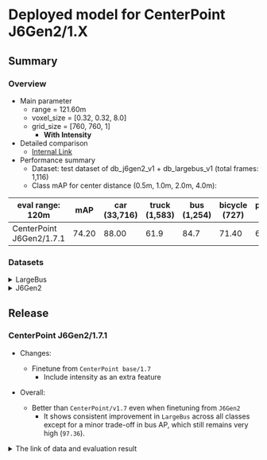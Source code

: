 # Deployed model for CenterPoint J6Gen2/1.X
## Summary

### Overview
- Main parameter
  - range = 121.60m
  - voxel_size = [0.32, 0.32, 8.0]
  - grid_size = [760, 760, 1]
	- **With Intensity**
- Detailed comparison
  - [Internal Link](https://docs.google.com/spreadsheets/d/1jkadazpbA2BUYEUdVV8Rpe54-snH1cbdJbbHsuK04-U/edit?usp=sharing)
- Performance summary
  - Dataset: test dataset of db_j6gen2_v1 + db_largebus_v1 (total frames: 1,116)
  - Class mAP for center distance (0.5m, 1.0m, 2.0m, 4.0m):

| eval range: 120m             | mAP  | car <br> (33,716) | truck <br> (1,583) | bus <br> (1,254) | bicycle <br> (727) | pedestrian <br> (6,789) |
| -------------------------    | ---- | ----------------- | ------------------- | ---------------- | -------------------- | ------------------------ |
| CenterPoint J6Gen2/1.7.1     | 74.20 | 88.00              | 61.9                | 84.7         | 71.40                 | 64.90                   |


### Datasets

<details>
<summary> LargeBus </summary>

- Test datases: db_largebus_v1 (total frames: 315)

| eval range: 120m                  | mAP     | car <br> (5,714)     | truck <br> (460) | bus <br> (51) | bicycle <br> (504) | pedestrian <br> (2,782) |
| --------------------------------  | ----    | -------------------- | ------------------- | ---------------- | -------------------- | ------------------------ |
| CenterPoint J6Gen2/1.7.1          | 77.99   | 89.17   | 67.20   | 97.36   | 69.49     | 66.75       |

</details>

<details>
<summary> J6Gen2 </summary>

- Test datases: db_j6gen2_v1 + db_j6gen2_v2 (total frames: 801)

| eval range: 120m         | mAP  | car <br> (28,002) | truck <br> (1,123) | bus <br> (1,203) | bicycle <br> (223) | pedestrian <br> (4,007) |
| -------------------------| ---- | ----------------- | ------------------- | ---------------- | -------------------- | ------------------------ |
| CenterPoint J6Gen2/1.7.1 | 74.64   | 87.86   | 59.87   | 84.49   | 77.35     | 63.62       |

</details>

## Release

### CenterPoint J6Gen2/1.7.1
- Changes:
  - Finetune from `CenterPoint base/1.7`
	- Include intensity as an extra feature

- Overall:
  - Better than `CenterPoint/v1.7` even when finetuning from `J6Gen2`
	- It shows consistent improvement in `LargeBus` across all classes except for a minor trade-off in bus AP, which still remains very high (`97.36`).

<details>
<summary> The link of data and evaluation result </summary>

- Model
  - Training dataset: DB J6 Gen2 v1.0 + DB J6 Gen2 v1.1 + DB J6 Gen2 v2.0 + DB LargeBus v1.0 (total frames: 13,332)
  - [Config file path](https://github.com/tier4/AWML/blob/6db4a553d15b18ac6471d228a236c014f55c8307/autoware_ml/configs/detection3d/dataset/t4dataset/base.py)
  - Deployed onnx model and ROS parameter files [[WebAuto (for internal)]](https://evaluation.tier4.jp/evaluation/mlpackages/7156b453-2861-4ae9-b135-e24e48cc9029/releases/6c0d67d1-a759-4c0b-9724-1f6fdcd67a12?project_id=zWhWRzei)
  - Deployed onnx and ROS parameter files [[model-zoo]]
    - [detection_class_remapper.param.yaml](https://download.autoware-ml-model-zoo.tier4.jp/autoware-ml/models/centerpoint/centerpoint/j6gen2/v1.7.1/detection_class_remapper.param.yaml)
    - [centerpoint_ml_package.param.yaml](https://download.autoware-ml-model-zoo.tier4.jp/autoware-ml/models/centerpoint/centerpoint/j6gen2/v1.7.1/centerpoint_ml_package.param.yaml)
    - [deploy_metadata.yaml](https://download.autoware-ml-model-zoo.tier4.jp/autoware-ml/models/centerpoint/centerpoint/j6gen2/v1.7.1/deploy_metadata.yaml)
    - [pts_voxel_encoder_centerpoint.onnx](https://download.autoware-ml-model-zoo.tier4.jp/autoware-ml/models/centerpoint/centerpoint/j6gen2/v1.7.1/pts_voxel_encoder.onnx)
    - [pts_backbone_neck_head_centerpoint.onnx](https://download.autoware-ml-model-zoo.tier4.jp/autoware-ml/models/centerpoint/centerpoint/j6gen2/v1.7.1/pts_backbone_neck_head.onnx)
  - Training results [[Google drive (for internal)]](https://drive.google.com/drive/folders/14ekM6jJSBQN5gCa2cMLtfx7MxWo7osX6?usp=drive_link)
  - Training results [model-zoo]
    - [logs.zip](https://download.autoware-ml-model-zoo.tier4.jp/autoware-ml/models/centerpoint/centerpoint/j6gen2/v1.7.1/logs.zip)
    - [checkpoint_best.pth](https://download.autoware-ml-model-zoo.tier4.jp/autoware-ml/models/centerpoint/centerpoint/j6gen2/v1.7.1/best_NuScenes_metric_T4Metric_mAP_epoch_30.pth)
    - [config.py](https://download.autoware-ml-model-zoo.tier4.jp/autoware-ml/models/centerpoint/centerpoint/j6gen2/v1.7.1/second_secfpn_4xb16_121m_j6gen2.py)
  - Train time: NVIDIA H100 80GB * 4 * 30 epochs = 9 hours
  - Batch size: 4*16 = 64

- Evaluation
  - db_j6gen2_v1 + db_largebus_v1 (total frames: 1,116):
  - Total mAP (eval range = 120m): 0.7420

| class_name | Count    | mAP  | AP@0.5m | AP@1.0m | AP@2.0m | AP@4.0m |
| -----------| -------  | ----  | ------- | ------- | ------- | ------- |
| car        |  33,716  | 88.00 | 81.90  | 88.30  | 90.70  | 91.00  |
| truck      |   1,583  | 61.90 | 54.30  | 62.90  | 64.50  | 66.10  |
| bus        |   1,254  | 84.70 | 81.20  | 82.70  | 87.40  | 87.40  |
| bicycle    |     727  | 71.40 | 67.20  | 71.50  | 73.40  | 73.50  |
| pedestrian |    6,789 | 64.90 | 63.50  | 64.40  | 65.20  | 66.60  |

- db_largebus_v1 (total frames: 315):
  - Total mAP (eval range = 120m): 0.7799

| class_name | Count    | mAP    | AP@0.5m | AP@1.0m | AP@2.0m | AP@4.0m |
| -----------| -------  | -----  | ------- | ------- | ------- | ------- |
| car        |  5,714   | 82.86  | 89.80  | 91.88  | 92.15  |
| truck      |  1,123   | 56.80  | 67.54  | 71.18  | 73.30  |
| bus        |     51   | 92.53  | 98.68  | 99.12  | 99.12  |
| bicycle    |    504   | 64.71  | 69.69  | 71.75  | 71.83  |
| pedestrian |  2,782   | 64.96  | 66.14  | 67.12  | 68.79  |

- db_j6gen2_v1 + db_j6gen2_v2 (total frames: 801):
  - Total mAP (eval range = 120m): 0.7464

| class_name  | Count   | mAP  | AP@0.5m | AP@1.0m | AP@2.0m | AP@4.0m |
| ----------  | ------  | ---- | ------- | ------- | ------- | ------- |
| car         | 28,002  | 87.86 | 81.88  | 88.18  | 90.54  | 90.87  |
| truck       |  1,123  | 59.87 | 53.38  | 60.82  | 61.93  | 63.36  |
| bus         |  1,203  | 84.49 | 81.01  | 82.43  | 87.26  | 87.28  |
| bicycle     |    223  | 77.35 | 75.77  | 77.88  | 77.88  | 77.88  |
| pedestrian  |   4,407 | 62.52  | 63.16  | 63.76  | 65.05  |

</details>
